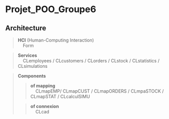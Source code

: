 # Projet_POO_Groupe6

## Architecture 
> **HCI** (Human-Computing Interaction)  
> &nbsp;&nbsp;&nbsp; Form  


> **Services**  
> &nbsp;&nbsp;&nbsp; CLemployees / CLcustomers / CLorders / CLstock / CLstatistics / CLsimulations  


> **Components**  
> >**of mapping**  
> >&nbsp;&nbsp;&nbsp; CLmapEMP/ CLmapCUST / CLmapORDERS / CLmpaSTOCK / CLmapSTAT / CLcalculSIMU
>
> >**of connexion**  
> >&nbsp;&nbsp;&nbsp; CLcad  

